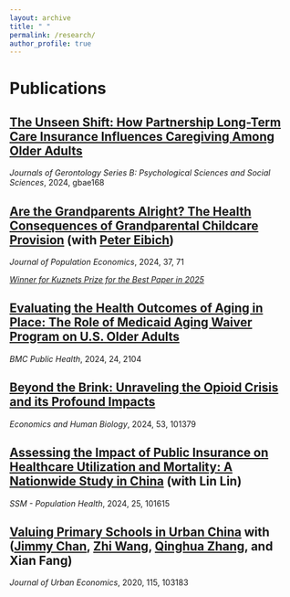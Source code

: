 ```yaml
---
layout: archive
title: " "
permalink: /research/
author_profile: true
---
```


Publications
======
## [The Unseen Shift: How Partnership Long-Term Care Insurance Influences Caregiving Among Older Adults](https://doi.org/10.1093/geronb/gbae168)

_Journals of Gerontology Series B: Psychological Sciences and Social Sciences_, 2024, gbae168

## [Are the Grandparents Alright? The Health Consequences of Grandparental Childcare Provision](https://doi.org/10.1007/s00148-024-01044-5) (with [Peter Eibich](https://sites.google.com/site/eibichpe/home))

_Journal of Population Economics_, 2024, 37, 71

[_Winner for Kuznets Prize for the Best Paper in 2025_](https://glabor.org/global-glo-jope-conference-2024-december-4-7-2024/)

## [Evaluating the Health Outcomes of Aging in Place: The Role of Medicaid Aging Waiver Program on U.S. Older Adults](https://doi.org/10.1186/s12889-024-19498-3)

_BMC Public Health_, 2024, 24, 2104

## [Beyond the Brink: Unraveling the Opioid Crisis and its Profound Impacts](https://doi.org/10.1016/j.ehb.2024.101379)

 _Economics and Human Biology_, 2024, 53, 101379
 
## [Assessing the Impact of Public Insurance on Healthcare Utilization and Mortality: A Nationwide Study in China](https://doi.org/10.1016/j.ssmph.2024.101615) (with Lin Lin)

_SSM - Population Health_, 2024, 25, 101615

## [Valuing Primary Schools in Urban China](https://doi.org/10.1016/j.jue.2019.103183) with ([Jimmy Chan](https://jimmyhingchan.weebly.com/), [Zhi Wang](https://zhiwang2013brownecon.weebly.com/), [Qinghua Zhang](https://en.gsm.pku.edu.cn/conjsxq.jsp?urltype=tree.TreeTempUrl&wbtreeid=1099&user_id=zhangq), and Xian Fang)

_Journal of Urban Economics_, 2020, 115, 103183

<!-- We study the effect of school quality on housing prices in urban China. Our objective is to provide an estimate of the school quality premium based on the best available data. To account for unobserved neighborhood characteristics, we adopt the boundary-discontinuity design of Black (1999) and the matching strategy proposed by Fack and Grenet (2010). The results suggest that parents value public primary schools that have outstanding records in academic tournaments. The school-quality premium is highly non-linear. While a tournament superstar—a school above the 90th percentile in tournament performance—causes housing prices in its neighborhood to increase by 14 percent, or about 430,000RMB ($60,648), the price difference between non-superstar schools is small.

[Graphs of education in China](https://emmazai.github.io/files/EducationinChina.pdf)  -->


<!--
Working Papers
======
## [The Unintended Effect of Medicaid Aging Waivers on Informal Caregiving](https://emmazai.github.io/files/MAW_care.pdf)

(with [Yinan Liu](https://www.ynliu.com/) )

## [Does Aging at Home Make Older Adults Healthy: Evidence from Medicaid Home and Community-Based Services](https://emmazai.github.io/files/hcbs_health.pdf)

(with [Yinan Liu](https://www.ynliu.com/) )  

## [Do safe assets affect the financial decisions of individuals nearing retirement? Evidence from the Partnership for Long-Term Care Program](https://emmazai.github.io/files/pltc_employment.pdf) 

(with [Yinan Liu](https://www.ynliu.com/) ) 

## [The Role of Supply Responses in Public Insurance Expansion: Evidence from China's New Cooperative Medical Scheme](https://emmazai.github.io/files/ncms_supply.pdf) 

(with [Lin Lin](https://faculty.ecnu.edu.cn/_s35/ll2_en_17023/main.psp)) -->



